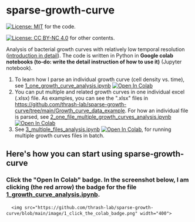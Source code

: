 # sparse-growth-curve
[![License: MIT](https://img.shields.io/badge/License-MIT-yellow.svg)](https://opensource.org/licenses/MIT) for the code.

[![License: CC BY-NC 4.0](https://img.shields.io/badge/License-CC%20BY--NC%204.0-lightgrey.svg)](https://creativecommons.org/licenses/by-nc/4.0/) for other contents.


Analysis of bacterial growth curves with relatively low temporal resolution ([introduction in detail](https://github.com/thrash-lab/sparse-growth-curve/blob/main/introduction.md)). The code is written in Python in **Google colab notebooks (to-do: write the detail instruction of how to use it)** (Jupyter notebook).

1. To learn how I parse an individual growth curve (cell density vs. time), see [1_one_growth_curve_analysis.ipynb](https://github.com/thrash-lab/sparse-growth-curve/blob/main/1_one_growth_curve_analysis.ipynb) [![Open In Colab](https://colab.research.google.com/assets/colab-badge.svg)](https://colab.research.google.com/github/thrash-lab/sparse-growth-curve/blob/main/1_one_growth_curve_analysis.ipynb)
2. You can put multiple and related growth curves in one individual excel (.xlsx) file. As examples, you can see the ".xlsx" files in https://github.com/thrash-lab/sparse-growth-curve/tree/main/Growth_curve_data_example. For how an individual file is parsed, see [2_one_file_multiple_growth_curves_analysis.ipynb](https://github.com/thrash-lab/sparse-growth-curve/blob/main/2_one_file_multiple_growth_curves_analysis.ipynb) [![Open In Colab](https://colab.research.google.com/assets/colab-badge.svg)](https://colab.research.google.com/github/thrash-lab/sparse-growth-curve/blob/main/2_one_file_multiple_growth_curves_analysis.ipynb)
3. See [3_multiple_files_analysis.ipynb](https://github.com/thrash-lab/sparse-growth-curve/blob/main/3_multiple_files_analysis.ipynb) [![Open In Colab](https://colab.research.google.com/assets/colab-badge.svg)](https://colab.research.google.com/github/thrash-lab/sparse-growth-curve/blob/main/3_multiple_files_analysis.ipynb), for running multiple growth curves files in batch.

## Here's how you can start using sparse-growth-curve
### Click the "Open In Colab" badge. In the screenshot below, I am clicking (the red arrow) the badge for the file [1_growth_curve_analysis.ipynb](https://colab.research.google.com/github/thrash-lab/sparse-growth-curve/blob/main/1_one_growth_curve_analysis.ipynb).

      <img src="https://github.com/thrash-lab/sparse-growth-curve/blob/main/image/1_click_the_colab_badge.png" width="400">
